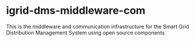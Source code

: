 # igrid-dms-middleware-com
This is the middleware and communication infrastructure for the Smart Grid Distribution Management System using open source components
